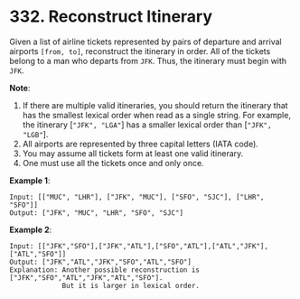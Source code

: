 # 332. Reconstruct Itinerary

Given a list of airline tickets represented by pairs of departure and arrival airports `[from, to]`, reconstruct the itinerary in order. All of the tickets belong to a man who departs from `JFK`. Thus, the itinerary must begin with `JFK`.

**Note**:

1. If there are multiple valid itineraries, you should return the itinerary that has the smallest lexical order when read as a single string. For example, the itinerary [`"JFK", "LGA"`] has a smaller lexical order than [`"JFK", "LGB"`].
2. All airports are represented by three capital letters (IATA code).
3. You may assume all tickets form at least one valid itinerary.
4. One must use all the tickets once and only once.

**Example 1**:

```
Input: [["MUC", "LHR"], ["JFK", "MUC"], ["SFO", "SJC"], ["LHR", "SFO"]]
Output: ["JFK", "MUC", "LHR", "SFO", "SJC"]
```

**Example 2**:

```
Input: [["JFK","SFO"],["JFK","ATL"],["SFO","ATL"],["ATL","JFK"],["ATL","SFO"]]
Output: ["JFK","ATL","JFK","SFO","ATL","SFO"]
Explanation: Another possible reconstruction is ["JFK","SFO","ATL","JFK","ATL","SFO"].
             But it is larger in lexical order.
```